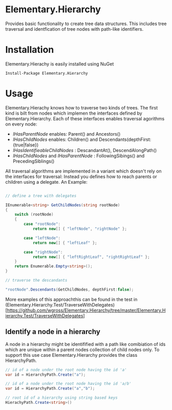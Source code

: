 # Elementary.Hierarchy

Provides basic functionality to create tree data structures. 
This includes tree traversal and identfication of tree nodes with path-like identifiers.

# Installation 

Elementary.Hierachy is easily installed using NuGet
```
Install-Package Elementary.Hierarchy
```
# Usage

Elementary.Hierachy knows how to traverse two kinds of trees. The first kind is bilt from nodes which implemen the interfaces defined by Elementary.Hierarchy. Each of these interfaces enables traversal agorithms on every node: 

* _IHasParentNode_ enables: Parent() and Ancestors()
* _IHasChildNodes_ enables: Children() and Descendants(depthFirst:{true|false})
* _IHasIdentifieableChildNodes_ : DescandantAt(), DescendAlongPath()
* _IHasChildNodes_ and _IHasParentNode_ : FollowingSibings() and PrecedingSiblings()

All traversal algorithms are implemented in a variant which doesn't rely on the interfaces for traversal: Instead you defines how to reach parents or children using a delegate. An Example:

```csharp

// define a tree with delegates

IEnumerable<string> GetChildNodes(string rootNode)
{
    switch (rootNode)
    {
        case "rootNode":
            return new[] { "leftNode", "rightNode" };

        case "leftNode":
            return new[] { "leftLeaf" };

        case "rightNode":
            return new[] { "leftRightLeaf", "rightRightLeaf" };
    }
    return Enumerable.Empty<string>();
}

// traverse the descandants 

"rootNode".Descendants(GetChildNodes, depthFirst:false);
```
More examples of this approachthis can be found in the test in (Elementary.Hierarchy.Test/TraverseWithDelegates)[https://github.com/wgross/Elementary.Hierarchy/tree/master/Elementary.Hierarchy.Test/TraverseWithDelegates]

## Identify a node in a hierarchy

A node in a hierarchy might be identifified with a path like comibiation of ids which are unique within a parent nodes collection of child nodes only.
To support this use case Elementary.Hierarchy provides the class HierarchyPath<T>.


```csharp
// id of a node under the root node having the id 'a'
var id = HierarchyPath.Create("a");

// id of a node under the root node having the id 'a/b'
var id = HierarchyPath.Create("a","b");

// root id of a hierarchy using string based keys 
HierachyPath.Create<string>()
```


